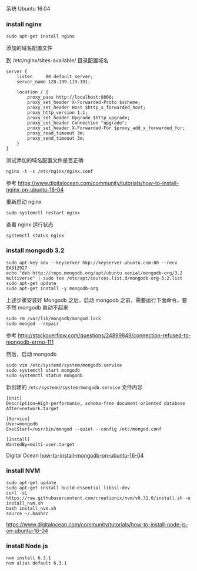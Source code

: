 系统 Ubuntu 16.04

### install nginx

```
sudo apt-get install nginx
```

添加的域名配置文件

到 /etc/nginx/sites-available/ 目录配置域名

```
server {
    listen     80 default_server;
    server_name 128.199.119.191;

    location / {
        proxy_pass http://localhost:8000;
        proxy_set_header X-Forwarded-Proto $scheme;
        proxy_set_header Host $http_x_forwarded_host;
        proxy_http_version 1.1;
        proxy_set_header Upgrade $http_upgrade;
        proxy_set_header Connection "upgrade";
        proxy_set_header X-Forwarded-For $proxy_add_x_forwarded_for;
        proxy_read_timeout 3m;
        proxy_send_timeout 3m;
    }
}
```

测试添加的域名配置文件是否正确

```
nginx -t -c /etc/nginx/nginx.conf
```

参考 https://www.digitalocean.com/community/tutorials/how-to-install-nginx-on-ubuntu-16-04

重新启动 nginx

```
sudo systemctl restart nginx
```

查看 nginx 运行状态

```
systemctl status nginx
```

### install mongodb 3.2

```
sudo apt-key adv --keyserver hkp://keyserver.ubuntu.com:80 --recv EA312927
echo "deb http://repo.mongodb.org/apt/ubuntu xenial/mongodb-org/3.2 multiverse" | sudo tee /etc/apt/sources.list.d/mongodb-org-3.2.list
sudo apt-get update
sudo apt-get install -y mongodb-org
```

上述步骤安装好 Mongodb 之后，启动 mongodb 之前，需要运行下面命令，要不然 mongodb 启动不起来

```
sudo rm /var/lib/mongodb/mongod.lock
sudo mongod --repair
```

参考 http://stackoverflow.com/questions/24899849/connection-refused-to-mongodb-errno-111

然后，启动 mongodb

```
sudo vim /etc/systemd/system/mongodb.service
sudo systemctl start mongodb
sudo systemctl status mongodb
```

新创建的 `/etc/systemd/system/mongodb.service` 文件内容

```
[Unit]
Description=High-performance, schema-free document-oriented database
After=network.target

[Service]
User=mongodb
ExecStart=/usr/bin/mongod --quiet --config /etc/mongod.conf

[Install]
WantedBy=multi-user.target
```

Digital Ocean [how-to-install-mongodb-on-ubuntu-16-04](https://www.digitalocean.com/community/tutorials/how-to-install-mongodb-on-ubuntu-16-04)

### install NVM

```
sudo apt-get update
sudo apt-get install build-essential libssl-dev
curl -sL https://raw.githubusercontent.com/creationix/nvm/v0.31.0/install.sh -o install_nvm.sh
bash install_nvm.sh
source ~/.bashrc
```

<https://www.digitalocean.com/community/tutorials/how-to-install-node-js-on-ubuntu-16-04>

### install Node.js

```
nvm install 6.3.1
nvm alias default 6.3.1
```

